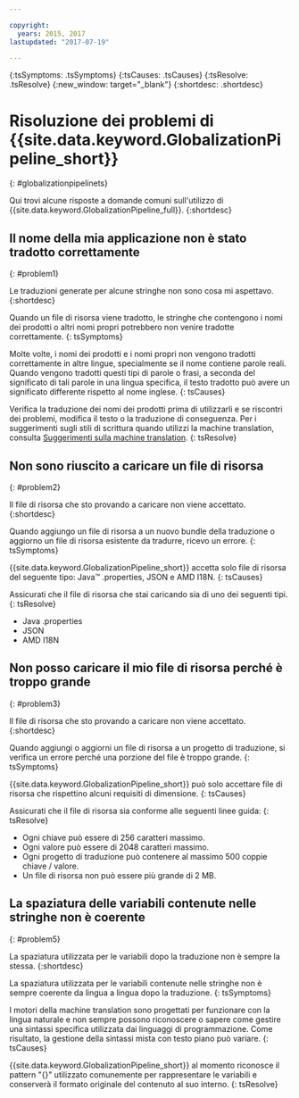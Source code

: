```yaml
---

copyright:
  years: 2015, 2017
lastupdated: "2017-07-19"

---
```


{:tsSymptoms: .tsSymptoms} 
{:tsCauses: .tsCauses} 
{:tsResolve: .tsResolve} 
{:new_window: target="_blank"}
{:shortdesc: .shortdesc}

# Risoluzione dei problemi di {{site.data.keyword.GlobalizationPipeline_short}}
{: #globalizationpipelinets}

Qui trovi alcune risposte a domande comuni sull'utilizzo di {{site.data.keyword.GlobalizationPipeline_full}}. 
{:shortdesc}


## Il nome della mia applicazione non è stato tradotto correttamente
{: #problem1}

Le traduzioni generate per alcune stringhe non sono cosa mi aspettavo.
{:shortdesc}

Quando un file di risorsa viene tradotto, le stringhe che contengono i nomi dei prodotti o altri nomi propri potrebbero non venire tradotte correttamente.
{: tsSymptoms}

Molte volte, i nomi dei prodotti e i nomi propri non vengono tradotti correttamente in altre lingue, specialmente se il nome contiene parole reali. Quando vengono tradotti questi tipi di parole o frasi, a seconda del significato di tali parole in una lingua specifica, il testo tradotto può avere un significato differente rispetto al nome inglese.
{: tsCauses}

Verifica la traduzione dei nomi dei prodotti prima di utilizzarli e se riscontri dei problemi, modifica il testo o la traduzione di conseguenza. Per i suggerimenti sugli stili di scrittura quando utilizzi la machine translation, consulta [Suggerimenti sulla machine translation](./tips.html#globalizationpipeline_tips).
{: tsResolve}



## Non sono riuscito a caricare un file di risorsa
{: #problem2}

Il file di risorsa che sto provando a caricare non viene accettato.
{:shortdesc}

Quando aggiungo un file di risorsa a un nuovo bundle della traduzione o aggiorno un file di risorsa esistente da tradurre, ricevo un errore.
{: tsSymptoms}

{{site.data.keyword.GlobalizationPipeline_short}} accetta solo file di risorsa del seguente tipo: Java™ .properties, JSON e AMD I18N.
{: tsCauses}

Assicurati che il file di risorsa che stai caricando sia di uno dei seguenti tipi.
{: tsResolve}
* Java .properties
* JSON
* AMD I18N



## Non posso caricare il mio file di risorsa perché è troppo grande
{: #problem3}

Il file di risorsa che sto provando a caricare non viene accettato.
{:shortdesc}

Quando aggiungi o aggiorni un file di risorsa a un progetto di traduzione, si verifica un errore perché una porzione del file è troppo grande.
{: tsSymptoms}

{{site.data.keyword.GlobalizationPipeline_short}} può solo accettare file di risorsa che rispettino alcuni requisiti di dimensione.
{: tsCauses}

Assicurati che il file di risorsa sia conforme alle seguenti linee guida:
{: tsResolve}
* Ogni chiave può essere di 256 caratteri massimo.
* Ogni valore può essere di 2048 caratteri massimo.
* Ogni progetto di traduzione può contenere al massimo 500 coppie chiave / valore.
* Un file di risorsa non può essere più grande di 2 MB.



## La spaziatura delle variabili contenute nelle stringhe non è coerente
{: #problem5}

La spaziatura utilizzata per le variabili dopo la traduzione non è sempre la stessa.
{:shortdesc}

La spaziatura utilizzata per le variabili contenute nelle stringhe non è sempre coerente da lingua a lingua dopo la traduzione.
{: tsSymptoms}

I motori della machine translation sono progettati per funzionare con la lingua naturale e non sempre possono riconoscere o sapere come gestire una sintassi specifica utilizzata dai linguaggi di programmazione. Come risultato, la gestione della sintassi mista con testo piano può variare.
{: tsCauses}

{{site.data.keyword.GlobalizationPipeline_short}} al momento riconosce il pattern "{}" utilizzato comunemente per rappresentare le variabili e conserverà il formato originale del contenuto al suo interno.
{: tsResolve}

